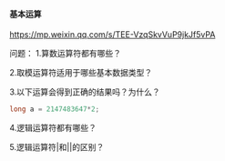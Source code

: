 #### 基本运算

https://mp.weixin.qq.com/s/TEE-VzqSkvVuP9jkJf5vPA

问题：
1.算数运算符都有哪些？

2.取模运算符适用于哪些基本数据类型？

3.以下运算会得到正确的结果吗？为什么？
```java
long a = 2147483647*2;
```

4.逻辑运算符都有哪些？

5.逻辑运算符|和||的区别？